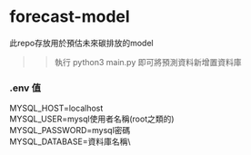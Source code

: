 # forecast-model

此repo存放用於預估未來碳排放的model

>> 執行 python3 main.py 即可將預測資料新增置資料庫

### .env 值

MYSQL_HOST=localhost\
MYSQL_USER=mysql使用者名稱(root之類的)\
MYSQL_PASSWORD=mysql密碼\
MYSQL_DATABASE=資料庫名稱\
